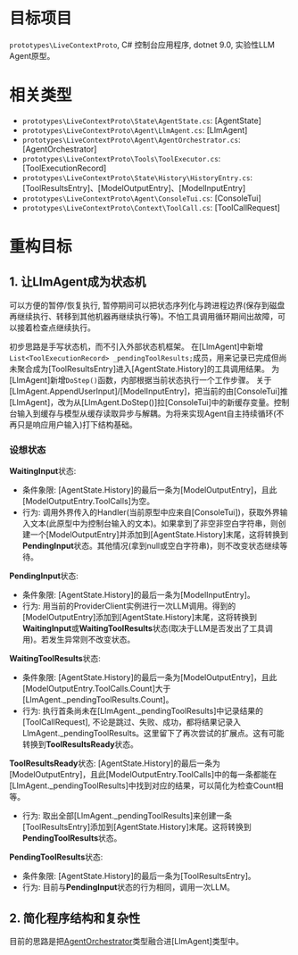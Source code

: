 # 目标项目
`prototypes\LiveContextProto`, C# 控制台应用程序, dotnet 9.0, 实验性LLM Agent原型。

# 相关类型
- `prototypes\LiveContextProto\State\AgentState.cs`: [AgentState]
- `prototypes\LiveContextProto\Agent\LlmAgent.cs`: [LlmAgent]
- `prototypes\LiveContextProto\Agent\AgentOrchestrator.cs`: [AgentOrchestrator]
- `prototypes\LiveContextProto\Tools\ToolExecutor.cs`: [ToolExecutionRecord]
- `prototypes\LiveContextProto\State\History\HistoryEntry.cs`: [ToolResultsEntry]、[ModelOutputEntry]、[ModelInputEntry]
- `prototypes\LiveContextProto\Agent\ConsoleTui.cs`: [ConsoleTui]
- `prototypes\LiveContextProto\Context\ToolCall.cs`: [ToolCallRequest]

# 重构目标

## 1. 让LlmAgent成为状态机
可以方便的暂停/恢复执行, 暂停期间可以把状态序列化与跨进程边界(保存到磁盘再继续执行、转移到其他机器再继续执行等)。不怕工具调用循环期间出故障，可以接着检查点继续执行。

初步思路是手写状态机，而不引入外部状态机框架。
在[LlmAgent]中新增`List<ToolExecutionRecord> _pendingToolResults;`成员，用来记录已完成但尚未聚合成为[ToolResultsEntry]进入[AgentState.History]的工具调用结果。
为[LlmAgent]新增`DoStep()`函数，内部根据当前状态执行一个工作步骤。
关于[LlmAgent.AppendUserInput]/[ModelInputEntry]，把当前的由[ConsoleTui]推[LlmAgent]，改为从[LlmAgent.DoStep()]拉[ConsoleTui]中的新缓存变量。控制台输入到缓存与模型从缓存读取异步与解耦。为将来实现Agent自主持续循环(不再只是响应用户输入)打下结构基础。

### 设想状态
**WaitingInput**状态:
 - 条件象限: [AgentState.History]的最后一条为[ModelOutputEntry]，且此[ModelOutputEntry.ToolCalls]为空。
 - 行为: 调用外界传入的Handler(当前原型中应来自[ConsoleTui])，获取外界输入文本(此原型中为控制台输入的文本)。如果拿到了非空非空白字符串，则创建一个[ModelOutputEntry]并添加到[AgentState.History]末尾，这将转换到**PendingInput**状态。其他情况(拿到null或空白字符串)，则不改变状态继续等待。

**PendingInput**状态:
 - 条件象限: [AgentState.History]的最后一条为[ModelInputEntry]。
 - 行为: 用当前的ProviderClient实例进行一次LLM调用。得到的[ModelOutputEntry]添加到[AgentState.History]末尾，这将转换到**WaitingInput**或**WaitingToolResults**状态(取决于LLM是否发出了工具调用)。若发生异常则不改变状态。

**WaitingToolResults**状态:
 - 条件象限: [AgentState.History]的最后一条为[ModelOutputEntry]，且此[ModelOutputEntry.ToolCalls.Count]大于[LlmAgent._pendingToolResults.Count]。
 - 行为: 执行首条尚未在[LlmAgent._pendingToolResults]中记录结果的[ToolCallRequest], 不论是跳过、失败、成功，都将结果记录入LlmAgent._pendingToolResults。这里留下了再次尝试的扩展点。这有可能转换到**ToolResultsReady**状态。

**ToolResultsReady**状态: [AgentState.History]的最后一条为[ModelOutputEntry]，且此[ModelOutputEntry.ToolCalls]中的每一条都能在[LlmAgent._pendingToolResults]中找到对应的结果，可以简化为检查Count相等。
 - 行为: 取出全部[LlmAgent._pendingToolResults]来创建一条[ToolResultsEntry]添加到[AgentState.History]末尾。这将转换到**PendingToolResults**状态。

**PendingToolResults**状态:
 - 条件象限: [AgentState.History]的最后一条为[ToolResultsEntry]。
 - 行为: 目前与**PendingInput**状态的行为相同，调用一次LLM。

## 2. 简化程序结构和复杂性
目前的思路是把[AgentOrchestrator](prototypes\LiveContextProto\Agent\AgentOrchestrator.cs)类型融合进[LlmAgent]类型中。

